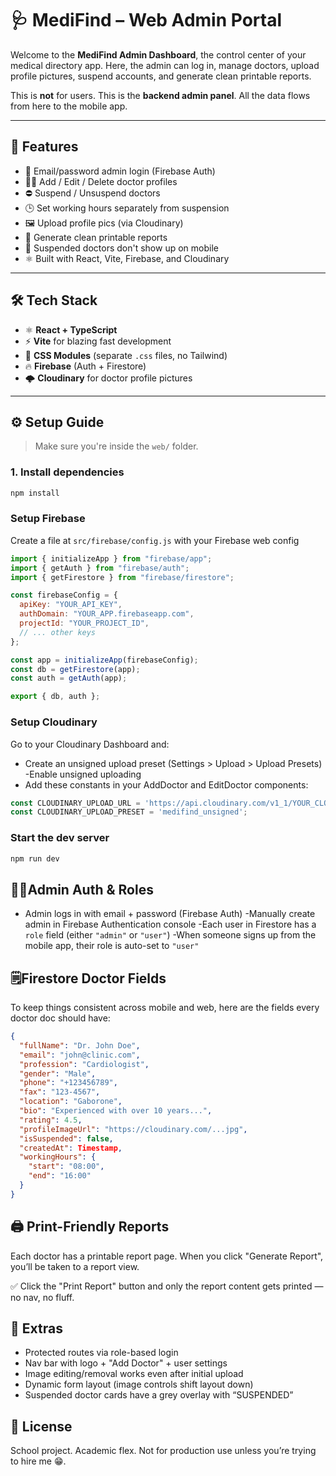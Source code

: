 # 🩺 MediFind – Web Admin Portal

Welcome to the **MediFind Admin Dashboard**, the control center of your medical directory app. Here, the admin can log in, manage doctors, upload profile pictures, suspend accounts, and generate clean printable reports.

This is **not** for users. This is the **backend admin panel**. All the data flows from here to the mobile app.

---

## 🧠 Features

- 🔐 Email/password admin login (Firebase Auth)
- 🧑‍⚕️ Add / Edit / Delete doctor profiles
- ⛔ Suspend / Unsuspend doctors
- 🕒 Set working hours separately from suspension
- 🖼️ Upload profile pics (via Cloudinary)
- 📄 Generate clean printable reports
- 🚫 Suspended doctors don't show up on mobile
- ⚛️ Built with React, Vite, Firebase, and Cloudinary

---

## 🛠️ Tech Stack

- ⚛️ **React + TypeScript**
- ⚡ **Vite** for blazing fast development
- 📁 **CSS Modules** (separate `.css` files, no Tailwind)
- 🔥 **Firebase** (Auth + Firestore)
- 🌩️ **Cloudinary** for doctor profile pictures

---

## ⚙️ Setup Guide

> Make sure you're inside the `web/` folder.

### 1. Install dependencies

```bash
npm install
```
### Setup Firebase
Create a file at `src/firebase/config.js` with your Firebase web config

``` js
import { initializeApp } from "firebase/app";
import { getAuth } from "firebase/auth";
import { getFirestore } from "firebase/firestore";

const firebaseConfig = {
  apiKey: "YOUR_API_KEY",
  authDomain: "YOUR_APP.firebaseapp.com",
  projectId: "YOUR_PROJECT_ID",
  // ... other keys
};

const app = initializeApp(firebaseConfig);
const db = getFirestore(app);
const auth = getAuth(app);

export { db, auth };
```
### Setup Cloudinary
Go to your Cloudinary Dashboard and:
- Create an unsigned upload preset (Settings > Upload > Upload Presets)
-Enable unsigned uploading
- Add these constants in your AddDoctor and EditDoctor components:

``` ts
const CLOUDINARY_UPLOAD_URL = 'https://api.cloudinary.com/v1_1/YOUR_CLOUD_NAME/image/upload';
const CLOUDINARY_UPLOAD_PRESET = 'medifind_unsigned';
```
### Start the dev server
```bash
npm run dev
```

## 🧑‍💻Admin Auth & Roles
- Admin logs in with email + password (Firebase Auth)
-Manually create admin in Firebase Authentication console
-Each user in Firestore has a `role` field (either `"admin"` or `"user"`)
-When someone signs up from the mobile app, their role is auto-set to `"user"`

## 🗒️Firestore Doctor Fields
To keep things consistent across mobile and web, here are the fields every doctor doc should have:
``` json
{
  "fullName": "Dr. John Doe",
  "email": "john@clinic.com",
  "profession": "Cardiologist",
  "gender": "Male",
  "phone": "+123456789",
  "fax": "123-4567",
  "location": "Gaborone",
  "bio": "Experienced with over 10 years...",
  "rating": 4.5,
  "profileImageUrl": "https://cloudinary.com/...jpg",
  "isSuspended": false,
  "createdAt": Timestamp,
  "workingHours": {
    "start": "08:00",
    "end": "16:00"
  }
}
```

## 🖨️ Print-Friendly Reports
Each doctor has a printable report page. When you click "Generate Report", you’ll be taken to a report view.

✅ Click the "Print Report" button and only the report content gets printed — no nav, no fluff.

## 🧪 Extras
- Protected routes via role-based login
- Nav bar with logo + "Add Doctor" + user settings
- Image editing/removal works even after initial upload
- Dynamic form layout (image controls shift layout down)
- Suspended doctor cards have a grey overlay with “SUSPENDED”

## 🤝 License
School project. Academic flex. Not for production use unless you’re trying to hire me 😁.

